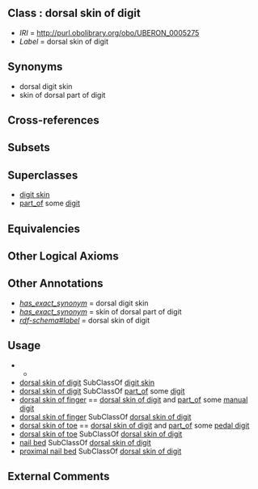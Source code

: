 
## Class : dorsal skin of digit

 * *IRI* = http://purl.obolibrary.org/obo/UBERON_0005275
 * *Label* = dorsal skin of digit

## Synonyms

 * dorsal digit skin
 * skin of dorsal part of digit

## Cross-references


## Subsets


## Superclasses

 * [digit skin](../../UBERON/49/UBERON_0015249.md)
 * [part_of](../../BFO/50/BFO_0000050.md) some [digit](../../UBERON/44/UBERON_0002544.md)

## Equivalencies


## Other Logical Axioms


## Other Annotations

 * *[has_exact_synonym](../../ym/oboInOwl#hasExactSynonym.md)* = dorsal digit skin
 * *[has_exact_synonym](../../ym/oboInOwl#hasExactSynonym.md)* = skin of dorsal part of digit
 * *[rdf-schema#label](../../el/rdf-schema#label.md)* = dorsal skin of digit

## Usage

 * -
 * [dorsal skin of digit](../../UBERON/75/UBERON_0005275.md) SubClassOf [digit skin](../../UBERON/49/UBERON_0015249.md)
 * [dorsal skin of digit](../../UBERON/75/UBERON_0005275.md) SubClassOf [part_of](../../BFO/50/BFO_0000050.md) some [digit](../../UBERON/44/UBERON_0002544.md)
 * [dorsal skin of finger](../../UBERON/76/UBERON_0005276.md) == [dorsal skin of digit](../../UBERON/75/UBERON_0005275.md) and [part_of](../../BFO/50/BFO_0000050.md) some [manual digit](../../UBERON/89/UBERON_0002389.md)
 * [dorsal skin of finger](../../UBERON/76/UBERON_0005276.md) SubClassOf [dorsal skin of digit](../../UBERON/75/UBERON_0005275.md)
 * [dorsal skin of toe](../../UBERON/77/UBERON_0005277.md) == [dorsal skin of digit](../../UBERON/75/UBERON_0005275.md) and [part_of](../../BFO/50/BFO_0000050.md) some [pedal digit](../../UBERON/66/UBERON_0001466.md)
 * [dorsal skin of toe](../../UBERON/77/UBERON_0005277.md) SubClassOf [dorsal skin of digit](../../UBERON/75/UBERON_0005275.md)
 * [nail bed](../../UBERON/73/UBERON_0005273.md) SubClassOf [dorsal skin of digit](../../UBERON/75/UBERON_0005275.md)
 * [proximal nail bed](../../UBERON/74/UBERON_0005274.md) SubClassOf [dorsal skin of digit](../../UBERON/75/UBERON_0005275.md)

## External Comments

